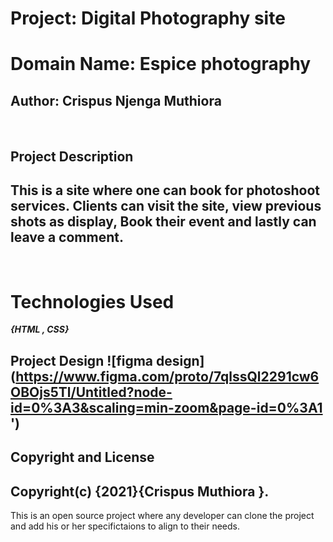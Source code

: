 # Project: Digital Photography site <br>

# Domain Name: Espice photography

## __Author__: Crispus Njenga Muthiora
<br>

## __Project Description__
## This is a site where one can book for photoshoot services. Clients can visit the site, view previous shots as display, Book their event and lastly can leave a comment.
<br>

# Technologies Used
  ___{HTML , CSS}___
<br>
## __Project Design__ ![figma design](https://www.figma.com/proto/7qlssQl2291cw6OBOjs5Tl/Untitled?node-id=0%3A3&scaling=min-zoom&page-id=0%3A1 ')
## Copyright and License
## __Copyright(c) {2021}{Crispus Muthiora }__.
This is an open source project where any developer can clone the project and add his or her specifictaions to align to their needs.